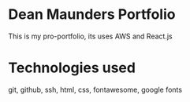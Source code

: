# Dean Maunders Portfolio
This is my pro-portfolio, its uses AWS and React.js

# Technologies used
git, github, ssh, html, css, fontawesome, google fonts
